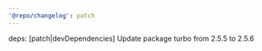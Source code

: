 ```yaml
---
'@repo/changelog': patch
---
```


deps: [patch|devDependencies] Update package turbo from 2.5.5 to 2.5.6
